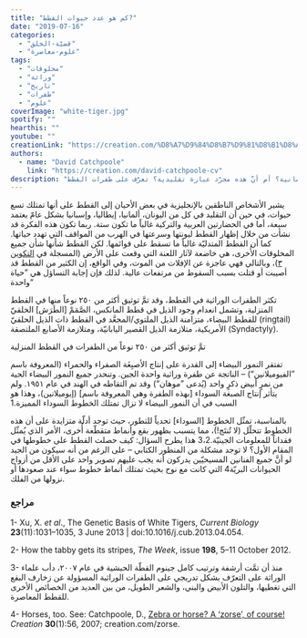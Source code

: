 ```yaml
---
title: "كم هو عدد حيوات القطط?"
date: "2019-07-16"
categories:
  - "قضيّة-الخلق"
  - "علوم-معاصرة"
tags:
  - "مخلوقات"
  - "وراثة"
  - "تاريخ"
  - "طفرات"
  - "علوم"
coverImage: "white-tiger.jpg"
spotify: ""
hearthis: ""
youtube: ""
creationLink: "https://creation.com/%D8%A7%D9%84%D8%B7%D9%81%D8%B1%D8%A7%D8%AA-%D8%A7%D9%84%D9%88%D8%B1%D8%A7%D8%AB%D9%8A%D8%A9-%D9%84%D8%AF%D9%89-%D8%A7%D9%84%D9%82%D8%B7%D8%B7"
authors:
  - name: "David Catchpoole"
    link: "https://creation.com/david-catchpoole-cv"
description: "هل تمتلك القطط سبع حيوات أم ثمانية؟ أم أنَّ هذه مجرّد عبارة تقليدية؟ تعرَّف على طفرات القطط...."
---
```


يشير الأشخاص الناطقين بالإنجليزية في بعض الأحيان إلى القطط على أنها تمتلك تسع حيوات، في حين أن التقليد في كل من اليونان، ألمانيا، إيطاليا، وإسبانيا بشكل عامّ يعتمد سبعة، أما في الحضارتين العربية والتركية غالباً ما تكون ستة. ربما تكون هذه الفكرة قد نشأت من خلال إظهار القطط ليونتها وسرعتها في الهرب من المواقف التي تهدد حياتها. كما أن القطط المتدليّة غالباً ما تسقط على قوائمها. لكن القطط شأنها شأن جميع المخلوقات الأُخرى، هي خاضعة لآثار اللعنة التي وقعت على الأرض (المسجلة في [التكوين ٣](https://biblia.com/bible/ar-vandyke/Ge3))، وبالتالي فهي عاجزة عن الإفلات من الموت، وفي الواقع، إن الكثير من القطط قد أصيبت أو قتلت بسبب السقوط من مرتفعات عالية. لذلك فإن إجابة التساؤل هي ”حياة واحدة“

تكثر الطفرات الوراثية في القطط، وقد تمَّ توثيق أكثر من ٢٥٠ نوعاً منها في القطط المنزلية، وتشمل انعدام وجود الذيل في قطط المانكس، الصَّمَمْ \[الطَرَش\] الخلقيّ للقطط البيضاء، متزامنة الذيل الملتوي/المجعَّد في القطط ذات الذيل الحلقيّ (ringtail) الأمريكية، متلازمة الذيل القصير اليابانيّة، ومتلازمة الأصابع الملتصقة (Syndactyly).

تمَّ توثيق أكثر من ٢٥٠ نوعاً من الطفرات في القطط المنزلية

تفتقر النمور البيضاء إلى القدرة على إنتاج الأصبِغَة الصفراء والحمراء (المعروفة باسم ”الفيوميلانين“) – الناتجة عن طفرة وراثية واحدة الجين. وتنحدر جميع النمور البيضاء الحية من نمرٍ أبيض ذكرٍ واحد (يُدعى ”موهان“) وقد تم التقاطه في الهند في عام ١٩٥١. ولم يتأثر إنتاج الصبغة السوداء \[بهذه الطفرة وهي المعروفة باسم\] (إيوميلانين)، وهذا هو السبب في أن النمور البيضاء لا تزال تمتلك الخطوط السوداء المميزة.1

بالمناسبة، تمثّل الخطوط \[السوداء\] تحدياً للتطور، حيث توجد أدلّة متزايدة على أن هذه الخطوط تتحلّل (لا تُنتَج!)، مما يتسبب بظهور بقع وأنماط متقطّعة أُخرى، الأمر الذي يُمثّل فقداناً للمعلومات الجينيّة.3،2 هذا يطرح السؤال: كيف حصلت القطط على خطوطها في المقام الأول؟ لا توجد مشكلة من المنظور الكتابي – على الرغم من أنه سيكون من الجيد لو أنَّ جميع الفنانين المسيحيّين يدركون أنه يجب عليهم تصوير واحد على الأقل من أزواج الحيوانات البريّة4 التي كانت مع نوح بحيث تمتلك أنماط خطوط سواء عند صعودها أو نزولها من الفلك.

### مراجع

1- Xu, X. _et al_., The Genetic Basis of White Tigers, _Current Biology_ **23**(11):1031–1035, 3 June 2013 | doi:10.1016/j.cub.2013.04.054.

2- How the tabby gets its stripes, _The Week_, issue **198**, 5–11 October 2012.

3- منذ أن تمَّت أرشفة وترتيب كامل جينوم القطّة الحبشية في عام ٢٠٠٧، دأب علماء الوراثة على التعرّف بشكل تدريجي على الطفرات الوراثية المسؤولة عن زخارف البقع التي تغطيها، والتلون الأبيض والبني، والشعر الطويل، من بين العديد من الخصائص الأخرى للقطط المعاصرة.

4- Horses, too. See: Catchpoole, D., [Zebra or horse? A ‘zorse’, of course!](/zebra-or-horse-a-zorse-of-course) _Creation_ **30**(1):56, 2007; creation.com/zorse.
